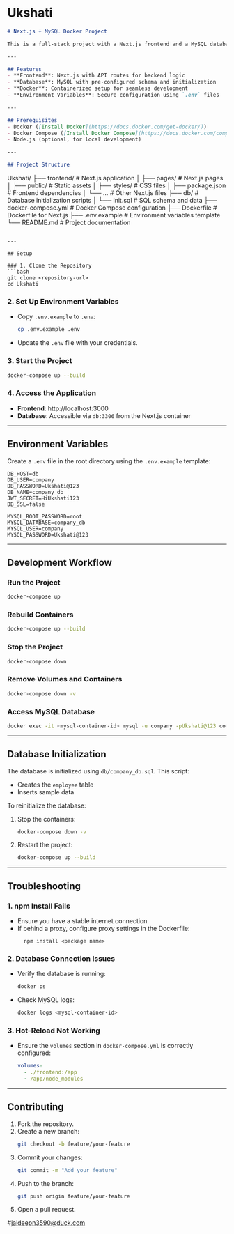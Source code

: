 # Ukshati

```markdown
# Next.js + MySQL Docker Project

This is a full-stack project with a Next.js frontend and a MySQL database, containerized using Docker. It is designed for easy setup and collaboration among team members.

---

## Features
- **Frontend**: Next.js with API routes for backend logic
- **Database**: MySQL with pre-configured schema and initialization
- **Docker**: Containerized setup for seamless development
- **Environment Variables**: Secure configuration using `.env` files

---

## Prerequisites
- Docker ([Install Docker](https://docs.docker.com/get-docker/))
- Docker Compose ([Install Docker Compose](https://docs.docker.com/compose/install/))
- Node.js (optional, for local development)

---

## Project Structure
```
Ukshati/
├── frontend/               # Next.js application
│   ├── pages/              # Next.js pages
│   ├── public/             # Static assets
│   ├── styles/             # CSS files
│   ├── package.json        # Frontend dependencies
│   └── ...                 # Other Next.js files
├── db/                     # Database initialization scripts
│   └── init.sql            # SQL schema and data
├── docker-compose.yml      # Docker Compose configuration
├── Dockerfile              # Dockerfile for Next.js
├── .env.example            # Environment variables template
└── README.md               # Project documentation
```

---

## Setup

### 1. Clone the Repository
```bash
git clone <repository-url>
cd Ukshati
```

### 2. Set Up Environment Variables
- Copy `.env.example` to `.env`:
  ```bash
  cp .env.example .env
  ```
- Update the `.env` file with your credentials.

### 3. Start the Project
```bash
docker-compose up --build
```

### 4. Access the Application
- **Frontend**: http://localhost:3000
- **Database**: Accessible via `db:3306` from the Next.js container

---

## Environment Variables
Create a `.env` file in the root directory using the `.env.example` template:

```env.local
DB_HOST=db
DB_USER=company
DB_PASSWORD=Ukshati@123
DB_NAME=company_db
JWT_SECRET=HiUkshati123
DB_SSL=false
```

```env
MYSQL_ROOT_PASSWORD=root
MYSQL_DATABASE=company_db
MYSQL_USER=company
MYSQL_PASSWORD=Ukshati@123
```

---

## Development Workflow

### Run the Project
```bash
docker-compose up
```

### Rebuild Containers
```bash
docker-compose up --build
```

### Stop the Project
```bash
docker-compose down
```

### Remove Volumes and Containers
```bash
docker-compose down -v
```

### Access MySQL Database
```bash
docker exec -it <mysql-container-id> mysql -u company -pUkshati@123 company_db
```

---

## Database Initialization
The database is initialized using `db/company_db.sql`. This script:
- Creates the `employee` table
- Inserts sample data

To reinitialize the database:
1. Stop the containers:
   ```bash
   docker-compose down -v
   ```
2. Restart the project:
   ```bash
   docker-compose up --build
   ```

---

## Troubleshooting

### 1. npm Install Fails
- Ensure you have a stable internet connection.
- If behind a proxy, configure proxy settings in the Dockerfile:
  ```frontend
    npm install <package name>
  ```

### 2. Database Connection Issues
- Verify the database is running:
  ```bash
  docker ps
  ```
- Check MySQL logs:
  ```bash
  docker logs <mysql-container-id>
  ```

### 3. Hot-Reload Not Working
- Ensure the `volumes` section in `docker-compose.yml` is correctly configured:
  ```yaml
  volumes:
    - ./frontend:/app
    - /app/node_modules
  ```

---

## Contributing
1. Fork the repository.
2. Create a new branch:
   ```bash
   git checkout -b feature/your-feature
   ```
3. Commit your changes:
   ```bash
   git commit -m "Add your feature"
   ```
4. Push to the branch:
   ```bash
   git push origin feature/your-feature
   ```
5. Open a pull request.

#jaideepn3590@duck.com
